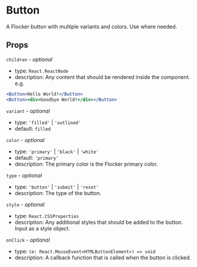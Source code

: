# Button

A Flocker button with multiple variants and colors. Use where needed.

## Props

`children` - _optional_

- type: `React.ReactNode`
- description: Any content that should be rendered inside the component. e.g.

```jsx
<Button>Hello World!</Button>
<Button><div>Goodbye World!</div></Button>
```

`variant` - _optional_

- type: `'filled'` | `'outlined'`
- default: `filled`

`color` - _optional_

- type: `'primary'` | `'black'` | `'white'`
- default: `'primary'`
- description: The primary color is the Flocker primary color.

`type` - _optional_

- type: `'button'` | `'submit'` | `'reset'`
- description: The type of the button.

`style` - _optional_

- type: `React.CSSProperties`
- description: Any additional styles that should be added to the button. Input as a style object.

`onClick` - _optional_

- type: `(e: React.MouseEvent<HTMLButtonElement>) => void`
- description: A callback function that is called when the button is clicked.
